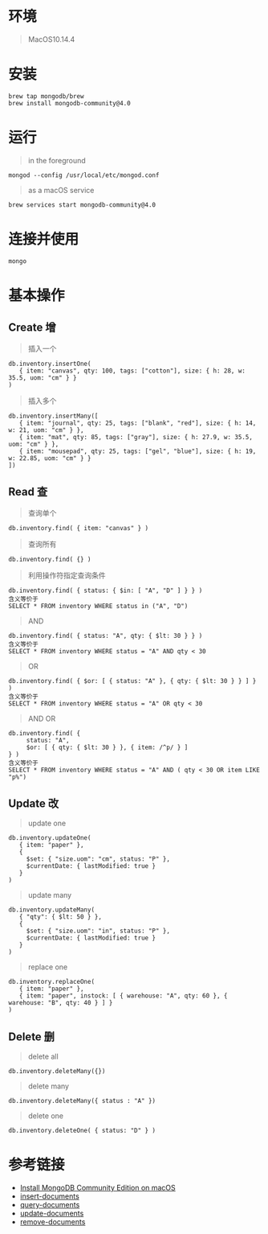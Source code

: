 # 环境
> MacOS10.14.4 

# 安装
```
brew tap mongodb/brew
brew install mongodb-community@4.0
```

# 运行
> in the foreground
```
mongod --config /usr/local/etc/mongod.conf
```
> as a macOS service
```
brew services start mongodb-community@4.0
```

# 连接并使用
```
mongo
```

# 基本操作
## Create 增
> 插入一个
```
db.inventory.insertOne(
   { item: "canvas", qty: 100, tags: ["cotton"], size: { h: 28, w: 35.5, uom: "cm" } }
)
```
> 插入多个
```
db.inventory.insertMany([
   { item: "journal", qty: 25, tags: ["blank", "red"], size: { h: 14, w: 21, uom: "cm" } },
   { item: "mat", qty: 85, tags: ["gray"], size: { h: 27.9, w: 35.5, uom: "cm" } },
   { item: "mousepad", qty: 25, tags: ["gel", "blue"], size: { h: 19, w: 22.85, uom: "cm" } }
])
```

## Read 查
> 查询单个
```
db.inventory.find( { item: "canvas" } )
```

> 查询所有
```
db.inventory.find( {} )
```

> 利用操作符指定查询条件
```
db.inventory.find( { status: { $in: [ "A", "D" ] } } )
含义等价于
SELECT * FROM inventory WHERE status in ("A", "D")
```

> AND
```
db.inventory.find( { status: "A", qty: { $lt: 30 } } )
含义等价于
SELECT * FROM inventory WHERE status = "A" AND qty < 30
```

> OR
```
db.inventory.find( { $or: [ { status: "A" }, { qty: { $lt: 30 } } ] } )
含义等价于
SELECT * FROM inventory WHERE status = "A" OR qty < 30
```

> AND OR
```
db.inventory.find( {
     status: "A",
     $or: [ { qty: { $lt: 30 } }, { item: /^p/ } ]
} )
含义等价于
SELECT * FROM inventory WHERE status = "A" AND ( qty < 30 OR item LIKE "p%")
```

## Update 改
> update one
```
db.inventory.updateOne(
   { item: "paper" },
   {
     $set: { "size.uom": "cm", status: "P" },
     $currentDate: { lastModified: true }
   }
)
```

> update many
```
db.inventory.updateMany(
   { "qty": { $lt: 50 } },
   {
     $set: { "size.uom": "in", status: "P" },
     $currentDate: { lastModified: true }
   }
)
```

> replace one
```
db.inventory.replaceOne(
   { item: "paper" },
   { item: "paper", instock: [ { warehouse: "A", qty: 60 }, { warehouse: "B", qty: 40 } ] }
)
```

## Delete 删
> delete all
```
db.inventory.deleteMany({})
```

> delete many
```
db.inventory.deleteMany({ status : "A" })
```

> delete one
```
db.inventory.deleteOne( { status: "D" } )
```

# 参考链接
- [Install MongoDB Community Edition on macOS](https://docs.mongodb.com/manual/tutorial/install-mongodb-on-os-x/)
- [insert-documents](https://docs.mongodb.com/manual/tutorial/insert-documents/)
- [query-documents](https://docs.mongodb.com/manual/tutorial/query-documents/)
- [update-documents](https://docs.mongodb.com/manual/tutorial/update-documents/)
- [remove-documents](https://docs.mongodb.com/manual/tutorial/remove-documents/)